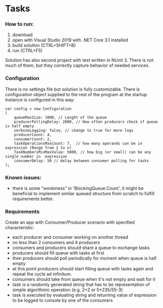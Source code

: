 # Tasks

### How to run:
1. download
2. open with Visual Studio 2019 with .NET Core 3.1 installed
3. build solution (CTRL+SHIFT+B)
4. run (CTRL+F5)

Solution has also second project with test written in NUnit 3.
There is not much of them, but they correctly capture behavior of needed services.

### Configuration
There is no settings file but solution is fully customizable. There is configuration object supplied to the rest of the program  at the startup.
Instance is configured in this way:

	var config = new Configuration
	(
		queueMaxSize: 1000, // Lenght of the queue
		producerPollingDelay: 2000, // How often producers check if queue is half empty
		verboseLogging: false, // change to true for more logs
		producerCount: 4, 
		consumerCount: 2, 
		taskOperationsMaxCount: 7,  // how many operands can be in expression (Range from 1 to n) 
		TaskNumbersMinMaxValue: 5000, // how big (or small) can be any single number in  expression
		consumerDelay: 50 // delay between consumer polling for tasks
	);


### Known issues:
- there is some "wonkiness" in 'BlockingQueue.Count', it might be beneficial to implement similar queued structure
from scratch to fulfill requirements better.

### Requirements
Create an app with Consumer/Producer scenario with specified characteristic:
* each producer and consumer working on another thread
* no less than 2 consumers and 4 producers
* consumers and producers should share a queue to exchange tasks
* producers should fill queue with tasks at first
* then producers should poll periodically for moment when queue is half empty
* at this point producers should start filling queue with tasks again and repeat the cycle ad infinitum.
* consumers should take from queue when it's not empty and wait for it
* task is a randomly generated string that has to be representation of simple algorithmic operation (e.g. 2+2 or 5*235/55-3)
* task is executed by evaluating string and returning value of expression to be logged to console by one of the consumers